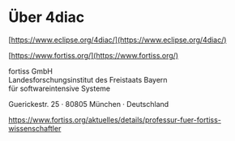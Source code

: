 # Über 4diac

[https://www.eclipse.org/4diac/](https://www.eclipse.org/4diac/)

[https://www.fortiss.org/](https://www.fortiss.org/)

fortiss GmbH  
Landesforschungsinstitut des Freistaats Bayern  
für softwareintensive Systeme

Guerickestr. 25 · 80805 München · Deutschland

https://www.fortiss.org/aktuelles/details/professur-fuer-fortiss-wissenschaftler
